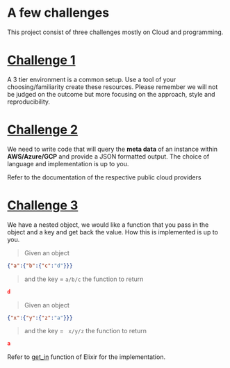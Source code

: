 # A few challenges

This project consist of three challenges mostly on Cloud and programming. 


# [Challenge 1]()

A 3 tier environment is a common setup. Use a tool of your choosing/familiarity create these resources. Please remember we will not be judged on the outcome but more focusing on the approach, style and reproducibility.

# [Challenge 2]()

We need to write code that will query the **meta data** of an instance within **AWS/Azure/GCP** and provide a JSON formatted output. The choice of language and implementation is up to you.

Refer to the documentation of the respective public cloud providers 

# [Challenge 3]()

We have a nested object, we would like a function that you pass in the object and a key and get back the value. How this is implemented is up to you. 

 >  Given an object 
```json
{"a":{"b":{"c":"d"}}}
```
 > and the  key =
 `` a/b/c `` 
 the function to return 
 ```json 
 d
 ```
 >  Given an object 
```json
{"x":{"y":{"z":"a"}}}
```
 > and the  key =
 `` x/y/z`` 
 the function to return 
 ```json 
 a
 ```

 Refer to  [get_in](https://hexdocs.pm/elixir/master/Kernel.html#get_in/2) function of Elixir for the implementation.

